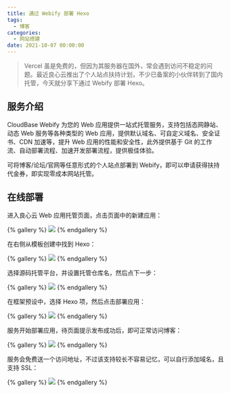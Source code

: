 ```yaml
---
title: 通过 Webify 部署 Hexo
tags:
  - 博客
categories:
  - 网站搭建
date: 2021-10-07 00:00:00
---
```


> Vercel 虽是免费的，但因为其服务器在国外，常会遇到访问不稳定的问题。最近良心云推出了个人站点扶持计划，不少已备案的小伙伴转到了国内托管，今天就分享下通过 Webify 部署 Hexo。

<!-- more -->

## 服务介绍

CloudBase Webify 为您的 Web 应用提供一站式托管服务，支持包括态网静站、动态 Web 服务等各种类型的 Web 应用，提供默认域名、可自定义域名、安全证书、CDN 加速等，提升 Web 应用的性能和安全性，此外提供基于 Git 的工作流、自动部署流程、加速开发部署流程，提供极佳体验。

可将博客/论坛/官网等任意形式的个人站点部署到 Webify，即可以申请获得扶持代金券，即实现零成本网站托管。

## 在线部署

进入良心云 Web 应用托管页面，点击页面中的新建应用：

{% gallery %}
![](https://cdn.dusays.com/2021/10/390-1.jpg/1)
{% endgallery %}

在右侧从模板创建中找到 Hexo：

{% gallery %}
![](https://cdn.dusays.com/2021/10/390-2.jpg/1)
{% endgallery %}

选择源码托管平台，并设置托管仓库名，然后点下一步：

{% gallery %}
![](https://cdn.dusays.com/2021/10/390-3.jpg/1)
{% endgallery %}

在框架预设中，选择 Hexo 项，然后点击部署应用：

{% gallery %}
![](https://cdn.dusays.com/2021/10/390-4.jpg/1)
{% endgallery %}

服务开始部署应用，待页面提示发布成功后，即可正常访问博客：

{% gallery %}
![](https://cdn.dusays.com/2021/10/390-5.jpg/1)
{% endgallery %}

服务会免费送一个访问地址，不过该支持较长不容易记忆，可以自行添加域名，且支持 SSL：

{% gallery %}
![](https://cdn.dusays.com/2021/10/390-6.jpg/1)
{% endgallery %}
